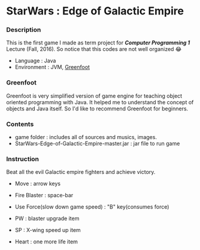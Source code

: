 # StarWars : Edge of Galactic Empire

### Description
This is the first game I made as term project for ***Computer Programming 1*** Lecture (Fall, 2016). So notice that this codes are not well organized 😂
+ Language : Java
+ Environment : JVM, [Greenfoot](https://www.greenfoot.org)

### Greenfoot
Greenfoot is very simplified version of game engine for teaching object oriented programming with Java. It helped me to understand the concept of objects and Java itself. So I'd like to recommend Greenfoot for beginners.

### Contents
+ game folder : includes all of sources and musics, images.
+ StarWars-Edge-of-Galactic-Empire-master.jar : jar file to run game

### Instruction
Beat all the evil Galactic empire fighters and achieve victory.

+ Move : arrow keys
+ Fire Blaster : space-bar
+ Use Force(slow down game speed) : "B" key(consumes force)

+ PW : blaster upgrade item
+ SP : X-wing speed up item
+ Heart : one more life item
